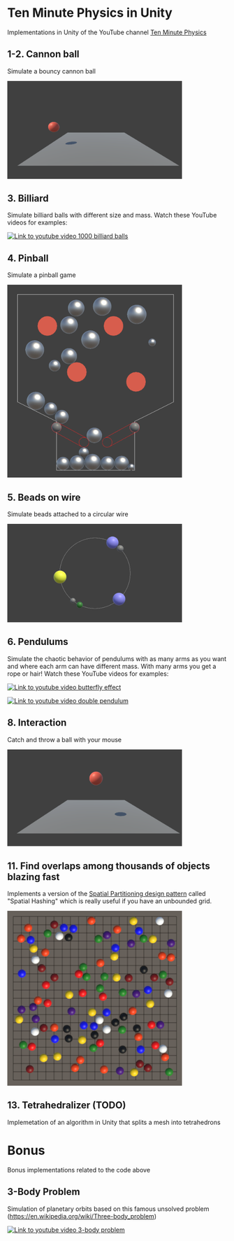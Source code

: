 # Ten Minute Physics in Unity

Implementations in Unity of the YouTube channel [Ten Minute Physics](https://matthias-research.github.io/pages/tenMinutePhysics/)


## 1-2. Cannon ball

Simulate a bouncy cannon ball

<img src="/_media/01-bouncy-ball.png" width="400">

## 3. Billiard

Simulate billiard balls with different size and mass. Watch these YouTube videos for examples: 

[![Link to youtube video 1000 billiard balls](https://img.youtube.com/vi/ErsK2osLkQU/0.jpg)](https://www.youtube.com/watch?v=ErsK2osLkQU)


## 4. Pinball

Simulate a pinball game

<img src="/_media/04-pinball.png" width="400">


## 5. Beads on wire

Simulate beads attached to a circular wire

<img src="/_media/05-beads-on-wire.png" width="400">


## 6. Pendulums

Simulate the chaotic behavior of pendulums with as many arms as you want and where each arm can have different mass. With many arms you get a rope or hair! Watch these YouTube videos for examples: 

[![Link to youtube video butterfly effect](https://img.youtube.com/vi/GqGHz6gtakY/0.jpg)](https://www.youtube.com/watch?v=GqGHz6gtakY)

[![Link to youtube video double pendulum](https://img.youtube.com/vi/jMDiP7mhEx0/0.jpg)](https://www.youtube.com/watch?v=jMDiP7mhEx0)


## 8. Interaction

Catch and throw a ball with your mouse

<img src="/_media/08-user-interaction.png" width="400">


## 11. Find overlaps among thousands of objects blazing fast

Implements a version of the [Spatial Partitioning design pattern](https://github.com/Habrador/Unity-Programming-Patterns) called "Spatial Hashing" which is really useful if you have an unbounded grid. 

<img src="/_media/11-spatial-hashing.png" width="400">


## 13. Tetrahedralizer (TODO)

Implemetation of an algorithm in Unity that splits a mesh into tetrahedrons



# Bonus

Bonus implementations related to the code above


## 3-Body Problem

Simulation of planetary orbits based on this famous unsolved problem (https://en.wikipedia.org/wiki/Three-body_problem)

[![Link to youtube video 3-body problem](https://img.youtube.com/vi/o5HWPeP-JS4/0.jpg)](https://www.youtube.com/watch?v=o5HWPeP-JS4)